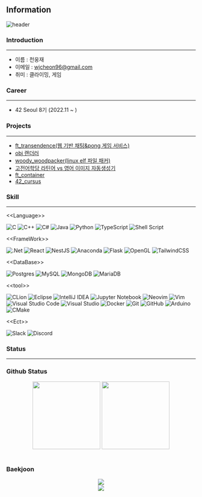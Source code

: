 ## Information

![header](https://capsule-render.vercel.app/api?type=wave&color=timeAuto&height=300&section=header&text=Hello%20Woongjae&fontSize=90)

### Introduction
---
* 이름 : 천웅재
* 이메일 : wjcheon96@gmail.com
* 취미 : 클라이밍, 게임

### Career
---
* 42 Seoul 8기 (2022.11 ~ )


### Projects
---
* [ft_transendence(웹 기반 채팅&pong 게임 서비스)](https://github.com/wjcheon96/6uidpong)
* [obj 랜더러](https://github.com/wjcheon96/scop)
* [woody_woodpacker(linux elf 파일 패커)](https://github.com/wjcheon96/outer)
* [고전어학당 라틴어 vs 영어 이미지 자동생성기](https://github.com/wjcheon96/TextToImage)
* [ft_container](https://github.com/wjcheon96/ft_container)
* [42_cursus](https://github.com/wjcheon96/42cursus)

### Skill
---
&lt;&lt;Language&gt;&gt;

![C](https://img.shields.io/badge/c-%2300599C.svg?style=for-the-badge&logo=c&logoColor=white)
![C++](https://img.shields.io/badge/c++-%2300599C.svg?style=for-the-badge&logo=c%2B%2B&logoColor=white)
![C#](https://img.shields.io/badge/c%23-%23239120.svg?style=for-the-badge&logo=csharp&logoColor=white)
![Java](https://img.shields.io/badge/java-%23ED8B00.svg?style=for-the-badge&logo=openjdk&logoColor=white)
![Python](https://img.shields.io/badge/python-3670A0?style=for-the-badge&logo=python&logoColor=ffdd54)
![TypeScript](https://img.shields.io/badge/typescript-%23007ACC.svg?style=for-the-badge&logo=typescript&logoColor=white)
![Shell Script](https://img.shields.io/badge/shell_script-%23121011.svg?style=for-the-badge&logo=gnu-bash&logoColor=white)

&lt;&lt;FrameWork&gt;&gt;

![.Net](https://img.shields.io/badge/.NET-5C2D91?style=for-the-badge&logo=.net&logoColor=white)
![React](https://img.shields.io/badge/react-%2320232a.svg?style=for-the-badge&logo=react&logoColor=%2361DAFB)
![NestJS](https://img.shields.io/badge/nestjs-%23E0234E.svg?style=for-the-badge&logo=nestjs&logoColor=white)
![Anaconda](https://img.shields.io/badge/Anaconda-%2344A833.svg?style=for-the-badge&logo=anaconda&logoColor=white)
![Flask](https://img.shields.io/badge/flask-%23000.svg?style=for-the-badge&logo=flask&logoColor=white)
![OpenGL](https://img.shields.io/badge/OpenGL-%23FFFFFF.svg?style=for-the-badge&logo=opengl)
![TailwindCSS](https://img.shields.io/badge/tailwindcss-%2338B2AC.svg?style=for-the-badge&logo=tailwind-css&logoColor=white)

&lt;&lt;DataBase&gt;&gt;

![Postgres](https://img.shields.io/badge/postgres-%23316192.svg?style=for-the-badge&logo=postgresql&logoColor=white)
![MySQL](https://img.shields.io/badge/mysql-4479A1.svg?style=for-the-badge&logo=mysql&logoColor=white)
![MongoDB](https://img.shields.io/badge/MongoDB-%234ea94b.svg?style=for-the-badge&logo=mongodb&logoColor=white)
![MariaDB](https://img.shields.io/badge/MariaDB-003545?style=for-the-badge&logo=mariadb&logoColor=white)

&lt;&lt;tool&gt;&gt;

![CLion](https://img.shields.io/badge/CLion-black?style=for-the-badge&logo=clion&logoColor=white)
![Eclipse](https://img.shields.io/badge/Eclipse-FE7A16.svg?style=for-the-badge&logo=Eclipse&logoColor=white)
![IntelliJ IDEA](https://img.shields.io/badge/IntelliJIDEA-000000.svg?style=for-the-badge&logo=intellij-idea&logoColor=white)
![Jupyter Notebook](https://img.shields.io/badge/jupyter-%23FA0F00.svg?style=for-the-badge&logo=jupyter&logoColor=white)
![Neovim](https://img.shields.io/badge/NeoVim-%2357A143.svg?&style=for-the-badge&logo=neovim&logoColor=white)
![Vim](https://img.shields.io/badge/VIM-%2311AB00.svg?style=for-the-badge&logo=vim&logoColor=white)
![Visual Studio Code](https://img.shields.io/badge/Visual%20Studio%20Code-0078d7.svg?style=for-the-badge&logo=visual-studio-code&logoColor=white)
![Visual Studio](https://img.shields.io/badge/Visual%20Studio-5C2D91.svg?style=for-the-badge&logo=visual-studio&logoColor=white)
![Docker](https://img.shields.io/badge/docker-%230db7ed.svg?style=for-the-badge&logo=docker&logoColor=white)
![Git](https://img.shields.io/badge/git-%23F05033.svg?style=for-the-badge&logo=git&logoColor=white)
![GitHub](https://img.shields.io/badge/github-%23121011.svg?style=for-the-badge&logo=github&logoColor=white)
![Arduino](https://img.shields.io/badge/-Arduino-00979D?style=for-the-badge&logo=Arduino&logoColor=white)
![CMake](https://img.shields.io/badge/CMake-%23008FBA.svg?style=for-the-badge&logo=cmake&logoColor=white)

&lt;&lt;Ect&gt;&gt;

![Slack](https://img.shields.io/badge/Slack-4A154B?style=for-the-badge&logo=slack&logoColor=white)
![Discord](https://img.shields.io/badge/Discord-%235865F2.svg?style=for-the-badge&logo=discord&logoColor=white)

### Status
---
<div align="center">
    <h3 align="left">Github Status</h3>
    <img height="180em" src="https://github-readme-stats.vercel.app/api?username=wjcheon96&show_icons=true&bg_color=30,e96443,904e95&title_color=fff&text_color=fff"/>
    <img height="180em" src="https://github-readme-stats.vercel.app/api/top-langs/?username=wjcheon96&layout=compact&bg_color=30,e96443,904e95&title_color=fff&text_color=fff"/>
</div>
</br>
<div align="center">
    <h3 align="left">Baekjoon</h3>
    <img src="http://mazassumnida.wtf/api/v2/generate_badge?boj=wjcheon96">
</div>


<div align="center">
    <img src="https://hits.seeyoufarm.com/api/count/incr/badge.svg?url=https%3A%2F%2Fgithub.com%2Fwjcheon96%2Fhit-counter&count_bg=%2379C83D&title_bg=%23555555&icon=&icon_color=%23E7E7E7&title=hits&edge_flat=false">
</div>

